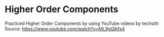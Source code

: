 # Higher Order Components
Practiced Higher Order Components by using YouTube videos by techsith
Source: https://www.youtube.com/watch?v=A9_9gQIkfx4
